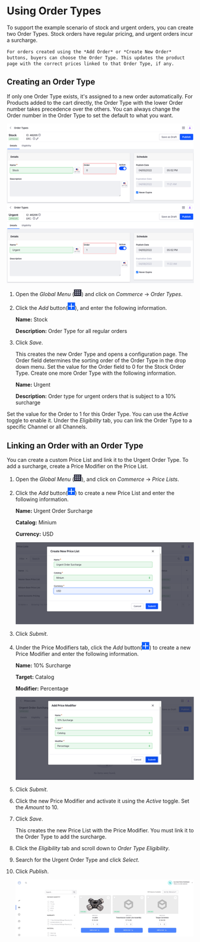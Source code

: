# Using Order Types

To support the example scenario of stock and urgent orders, you can create two Order Types. Stock orders have regular pricing, and urgent orders incur a surcharge.

```{important}
For orders created using the *Add Order* or *Create New Order* buttons, buyers can choose the Order Type. This updates the product page with the correct prices linked to that Order Type, if any.
```

## Creating an Order Type

If only one Order Type exists, it's assigned to a new order automatically. For Products added to the cart directly, the Order Type with the lower Order number takes precedence over the others. You can always change the Order number in the Order Type to set the default to what you want.

![You can change the Order number of an Order Type to set the default to what you want.](./using-order-types/images/04.png)

1. Open the *Global Menu* (![Applications Menu icon](../../images/icon-applications-menu.png)) and click on *Commerce* &rarr; *Order Types*.
2. Click the *Add* button(![Add icon](../../images/icon-add.png)), and enter the following information.

   **Name:** Stock

   **Description:** Order Type for all regular orders

3. Click *Save*.

   This creates the new Order Type and opens a configuration page. The Order field determines the sorting order of the Order Type in the drop down menu. Set the value for the Order field to 0 for the Stock Order Type. Create one more Order Type with the following information.

   **Name:** Urgent

   **Description:** Order type for urgent orders that is subject to a 10% surcharge

Set the value for the Order to 1 for this Order Type. You can use the *Active* toggle to enable it. Under the *Eligibility* tab, you can link the Order Type to a specific Channel or all Channels.

## Linking an Order with an Order Type

You can create a custom Price List and link it to the Urgent Order Type. To add a surcharge, create a Price Modifier on the Price List.

1. Open the *Global Menu* (![Applications Menu icon](../../images/icon-applications-menu.png)), and click on *Commerce* &rarr; *Price Lists*.
1. Click the *Add* button(![Add icon](../../images/icon-add.png)) to create a new Price List and enter the following information.

    **Name:** Urgent Order Surcharge

    **Catalog:** Minium

    **Currency:** USD

   ![Enter the name, catalog, and default currency and click Submit to create the Price List.](./using-order-types/images/01.png)

1. Click *Submit*.
1. Under the Price Modifiers tab, click the *Add* button(![Add icon](../../images/icon-add.png)) to create a new Price Modifier and enter the following information.

    **Name:** 10% Surcharge

    **Target:** Catalog

    **Modifier:** Percentage

   ![Enter the name, target, and modifier, and click Submit to create the Price Modifier.](./using-order-types/images/02.png)

1. Click *Submit*.
1. Click the new Price Modifier and activate it using the *Active* toggle. Set the *Amount* to 10.
1. Click *Save*.

   This creates the new Price List with the Price Modifier. You must link it to the Order Type to add the surcharge.

1. Click the *Eligibility* tab and scroll down to *Order Type Eligibility*.
1. Search for the Urgent Order Type and click *Select*.
1. Click *Publish*.

   ![Based on the Order Type, Products in the catalog automatically display their correct prices.](./using-order-types/images/03.gif)
